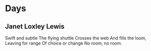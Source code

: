 # Days
## Janet Loxley Lewis
Swift and subtle
The flying shuttle
Crosses the web
And fills the loom,
Leaving for range
Of choice or change
No room, no room.